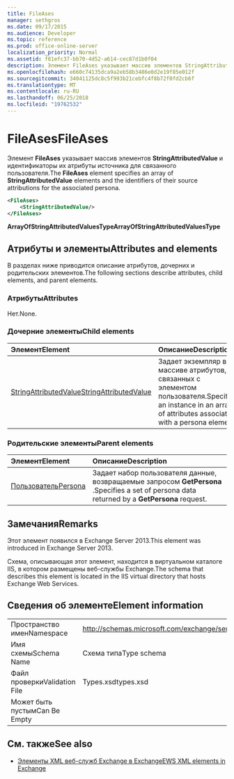```yaml
---
title: FileAses
manager: sethgros
ms.date: 09/17/2015
ms.audience: Developer
ms.topic: reference
ms.prod: office-online-server
localization_priority: Normal
ms.assetid: f81efc37-bb70-4d52-a614-cec87d1b0f04
description: Элемент FileAses указывает массив элементов StringAttributedValue и идентификаторы их атрибуты источника для связанного пользователя.
ms.openlocfilehash: e660c74135dca9a2eb58b3486e0d2e19f85e012f
ms.sourcegitcommit: 34041125dc8c5f993b21cebfc4f8b72f0fd2cb6f
ms.translationtype: MT
ms.contentlocale: ru-RU
ms.lasthandoff: 06/25/2018
ms.locfileid: "19762532"
---
```

# <a name="fileases"></a><span data-ttu-id="08ec9-103">FileAses</span><span class="sxs-lookup"><span data-stu-id="08ec9-103">FileAses</span></span>

<span data-ttu-id="08ec9-104">Элемент **FileAses** указывает массив элементов **StringAttributedValue** и идентификаторы их атрибуты источника для связанного пользователя.</span><span class="sxs-lookup"><span data-stu-id="08ec9-104">The **FileAses** element specifies an array of **StringAttributedValue** elements and the identifiers of their source attributions for the associated persona.</span></span> 
  
```XML
<FileAses>
    <StringAttributedValue/>
</FileAses>
```

 <span data-ttu-id="08ec9-105">**ArrayOfStringAttributedValuesType**</span><span class="sxs-lookup"><span data-stu-id="08ec9-105">**ArrayOfStringAttributedValuesType**</span></span>
## <a name="attributes-and-elements"></a><span data-ttu-id="08ec9-106">Атрибуты и элементы</span><span class="sxs-lookup"><span data-stu-id="08ec9-106">Attributes and elements</span></span>

<span data-ttu-id="08ec9-107">В разделах ниже приводится описание атрибутов, дочерних и родительских элементов.</span><span class="sxs-lookup"><span data-stu-id="08ec9-107">The following sections describe attributes, child elements, and parent elements.</span></span>
  
### <a name="attributes"></a><span data-ttu-id="08ec9-108">Атрибуты</span><span class="sxs-lookup"><span data-stu-id="08ec9-108">Attributes</span></span>

<span data-ttu-id="08ec9-109">Нет.</span><span class="sxs-lookup"><span data-stu-id="08ec9-109">None.</span></span>
  
### <a name="child-elements"></a><span data-ttu-id="08ec9-110">Дочерние элементы</span><span class="sxs-lookup"><span data-stu-id="08ec9-110">Child elements</span></span>

|<span data-ttu-id="08ec9-111">**Элемент**</span><span class="sxs-lookup"><span data-stu-id="08ec9-111">**Element**</span></span>|<span data-ttu-id="08ec9-112">**Описание**</span><span class="sxs-lookup"><span data-stu-id="08ec9-112">**Description**</span></span>|
|:-----|:-----|
|[<span data-ttu-id="08ec9-113">StringAttributedValue</span><span class="sxs-lookup"><span data-stu-id="08ec9-113">StringAttributedValue</span></span>](stringattributedvalue.md) <br/> |<span data-ttu-id="08ec9-114">Задает экземпляр в массиве атрибутов, связанных с элементом пользователя.</span><span class="sxs-lookup"><span data-stu-id="08ec9-114">Specifies an instance in an array of attributes associated with a persona element.</span></span>  <br/> |
   
### <a name="parent-elements"></a><span data-ttu-id="08ec9-115">Родительские элементы</span><span class="sxs-lookup"><span data-stu-id="08ec9-115">Parent elements</span></span>

|<span data-ttu-id="08ec9-116">**Элемент**</span><span class="sxs-lookup"><span data-stu-id="08ec9-116">**Element**</span></span>|<span data-ttu-id="08ec9-117">**Описание**</span><span class="sxs-lookup"><span data-stu-id="08ec9-117">**Description**</span></span>|
|:-----|:-----|
|[<span data-ttu-id="08ec9-118">Пользователь</span><span class="sxs-lookup"><span data-stu-id="08ec9-118">Persona</span></span>](persona.md) <br/> |<span data-ttu-id="08ec9-119">Задает набор пользователя данные, возвращаемые запросом **GetPersona** .</span><span class="sxs-lookup"><span data-stu-id="08ec9-119">Specifies a set of persona data returned by a **GetPersona** request.</span></span>  <br/> |
   
## <a name="remarks"></a><span data-ttu-id="08ec9-120">Замечания</span><span class="sxs-lookup"><span data-stu-id="08ec9-120">Remarks</span></span>

<span data-ttu-id="08ec9-121">Этот элемент появился в Exchange Server 2013.</span><span class="sxs-lookup"><span data-stu-id="08ec9-121">This element was introduced in Exchange Server 2013.</span></span>
  
<span data-ttu-id="08ec9-122">Схема, описывающая этот элемент, находится в виртуальном каталоге IIS, в котором размещены веб-службы Exchange.</span><span class="sxs-lookup"><span data-stu-id="08ec9-122">The schema that describes this element is located in the IIS virtual directory that hosts Exchange Web Services.</span></span>
  
## <a name="element-information"></a><span data-ttu-id="08ec9-123">Сведения об элементе</span><span class="sxs-lookup"><span data-stu-id="08ec9-123">Element information</span></span>

|||
|:-----|:-----|
|<span data-ttu-id="08ec9-124">Пространство имен</span><span class="sxs-lookup"><span data-stu-id="08ec9-124">Namespace</span></span>  <br/> |http://schemas.microsoft.com/exchange/services/2006/types  <br/> |
|<span data-ttu-id="08ec9-125">Имя схемы</span><span class="sxs-lookup"><span data-stu-id="08ec9-125">Schema Name</span></span>  <br/> |<span data-ttu-id="08ec9-126">Схема типа</span><span class="sxs-lookup"><span data-stu-id="08ec9-126">Type schema</span></span>  <br/> |
|<span data-ttu-id="08ec9-127">Файл проверки</span><span class="sxs-lookup"><span data-stu-id="08ec9-127">Validation File</span></span>  <br/> |<span data-ttu-id="08ec9-128">Types.xsd</span><span class="sxs-lookup"><span data-stu-id="08ec9-128">types.xsd</span></span>  <br/> |
|<span data-ttu-id="08ec9-129">Может быть пустым</span><span class="sxs-lookup"><span data-stu-id="08ec9-129">Can Be Empty</span></span>  <br/> ||
   
## <a name="see-also"></a><span data-ttu-id="08ec9-130">См. также</span><span class="sxs-lookup"><span data-stu-id="08ec9-130">See also</span></span>



- [<span data-ttu-id="08ec9-131">Элементы XML веб-служб Exchange в Exchange</span><span class="sxs-lookup"><span data-stu-id="08ec9-131">EWS XML elements in Exchange</span></span>](ews-xml-elements-in-exchange.md)

